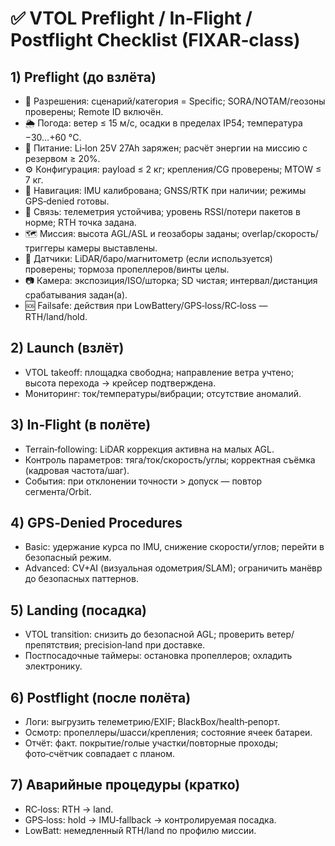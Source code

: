 # ✅ VTOL Preflight / In‑Flight / Postflight Checklist (FIXAR‑class)

## 1) Preflight (до взлёта)
- 🔐 Разрешения: сценарий/категория = Specific; SORA/NOTAM/геозоны проверены; Remote ID включён.
- 🌦 Погода: ветер ≤ 15 м/с, осадки в пределах IP54; температура −30…+60 °C.
- 🔋 Питание: Li‑Ion 25V 27Ah заряжен; расчёт энергии на миссию с резервом ≥ 20%.
- ⚙️ Конфигурация: payload ≤ 2 кг; крепления/CG проверены; MTOW ≤ 7 кг.
- 🧭 Навигация: IMU калибрована; GNSS/RTK при наличии; режимы GPS‑denied готовы.
- 📡 Связь: телеметрия устойчива; уровень RSSI/потери пакетов в норме; RTH точка задана.
- 🗺 Миссия: высота AGL/ASL и геозаборы заданы; overlap/скорость/триггеры камеры выставлены.
- 🧪 Датчики: LiDAR/баро/магнитометр (если используется) проверены; тормоза пропеллеров/винты целы.
- 📷 Камера: экспозиция/ISO/шторка; SD чистая; интервал/дистанция срабатывания задан(а).
- 🆘 Failsafe: действия при LowBattery/GPS‑loss/RC‑loss — RTH/land/hold.

## 2) Launch (взлёт)
- VTOL takeoff: площадка свободна; направление ветра учтено; высота перехода → крейсер подтверждена.
- Мониторинг: ток/температуры/вибрации; отсутствие аномалий.

## 3) In‑Flight (в полёте)
- Terrain‑following: LiDAR коррекция активна на малых AGL.
- Контроль параметров: тяга/ток/скорость/углы; корректная съёмка (кадровая частота/шаг).
- События: при отклонении точности > допуск — повтор сегмента/Orbit.

## 4) GPS‑Denied Procedures
- Basic: удержание курса по IMU, снижение скорости/углов; перейти в безопасный режим.
- Advanced: CV+AI (визуальная одометрия/SLAM); ограничить манёвр до безопасных паттернов.

## 5) Landing (посадка)
- VTOL transition: снизить до безопасной AGL; проверить ветер/препятствия; precision‑land при доставке.
- Постпосадочные таймеры: остановка пропеллеров; охладить электронику.

## 6) Postflight (после полёта)
- Логи: выгрузить телеметрию/EXIF; BlackBox/health‑репорт.
- Осмотр: пропеллеры/шасси/крепления; состояние ячеек батареи.
- Отчёт: факт. покрытие/голые участки/повторные проходы; фото‑счётчик совпадает с планом.

## 7) Аварийные процедуры (кратко)
- RC‑loss: RTH → land.
- GPS‑loss: hold → IMU‑fallback → контролируемая посадка.
- LowBatt: немедленный RTH/land по профилю миссии.